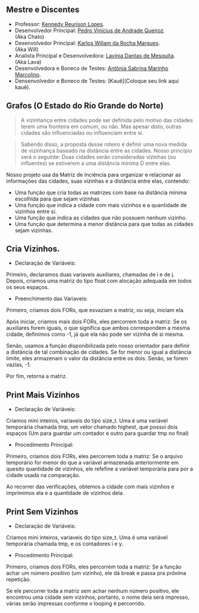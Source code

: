 ## Mestre e Discentes

- Professor: [Kennedy Reurison Lopes](https://github.com/kennedyufersa).<br />
- Desenvolvedor Principal: [Pedro Vinícius de Andrade Queiroz](https://github.com/CaraChaato).<br /> (Aka Chato)
- Desenvolvedor Principal: [Karlos Wiliam da Rocha Marques](https://github.com/AtakyRevolts).<br /> (Aka Will)
- Analista Principal e Desenvolvedora: [Lavínia Dantas de Mesquita](https://github.com/LilPuppet).<br /> (Aka Lava)
- Desenvolvedora e Boneco de Testes: [Antônia Sabrina Marinho Marcolino](https://github.com/httpsk1b0).<br />
- Densenvolvedor e Boneco de Testes: [Kauê](Coloque seu link aqui kauê).<br />


## Grafos (O Estado do Rio Grande do Norte)
>A vizinhança entre cidades pode ser definida pelo motivo das cidades terem uma fronteira
em comum, ou não. Mas apesar disto, outras cidades são influenciadas ou influenciam entre si.

>Sabendo disso, a proposta desse roteiro é definir uma nova medida de vizinhança baseado
na distância entre as cidades. Nosso princípio será o seguinte: Duas cidades serão consideradas vizinhas (ou influentes) se estiverem a uma distância mínima D entre elas.

Nosso projeto usa da Matriz de Inciência para organizar e relacionar as informações das cidades, suas vizinhas e a distância entre elas, contendo:
- Uma função que cria todas as matrizes com base na distância mínima escolhida para que sejam vizinhas
- Uma função que indica a cidade com mais vizinhos e a quantidade de vizinhos entre sí.
- Uma função que indica as cidades que não possuem nenhum vizinho.
- Uma função que determina a menor distância para que todas as cidades sejam vizinhas.

## Cria Vizinhos.
- Declaração de Variáveis:

Primeiro, declaramos duas variaveis auxiliares, chamadas de i e de j. Depois, criamos uma matriz do tipo float com alocação adequada em todos os seus espaços.

- Preenchimento das Variaveis:

Primeiro, criamos dois FORs, que esvaziam a matriz, ou seja, iniciam ela. 

Após iniciar, criamos mais dois FORs, eles percorrem toda a matriz: Se os auxiliares forem iguais, o que significa que ambos correspondem a mesma cidade, definimos como -1, já que ela não pode ser vizinha de si mesma. 

Senão, usamos a função disponibilizada pelo nosso orientador para definir a distância de tal combinação de cidades. Se for menor ou igual a distância limite, eles armazenam o valor da distância entre os dois. Senão, se forem vazias, -1.

Por fim, retorna a matriz.

## Print Mais Vizinhos
- Declaração de Variáveis:

Criamos mini inteiros, variaveis do tipo size_t. Uma é uma variável temporária chamada tmp, um vetor chamado highest, que possui dois espaços (Um para guardar um contador e outro para guardar tmp no final)

- Procedimento Principal:

Primeiro, criamos dois FORs, eles percorrem toda a matriz: Se o arquivo temporário for menor do que a variável armazenada anteriormente em quesito quantidade de vizinhos, ele refefine a variável temporária para por a cidade usada na comparação.

Ao recorrer das verificações, obtemos a cidade com mais vizinhos e imprimimos ela e a quantidade de vizinhos dela.

## Print Sem Vizinhos
- Declaração de Variáveis:

Criamos mini inteiros, variaveis do tipo size_t. Uma é uma variável temporária chamada tmp, e os contadores i e y.

- Procedimento Principal:

Primeiro, criamos dois FORs, eles percorrem toda a matriz: Se a função achar um número positivo (um vizinho), ele dá break e passa pra próxima repetição.

Se ele percorrer toda a matriz sem achar nenhum número positivo, ele encontrou uma cidade sem vizinhos, portanto, o nome dela será impresso, várias serão impressas conforme o looping é percorrido.




